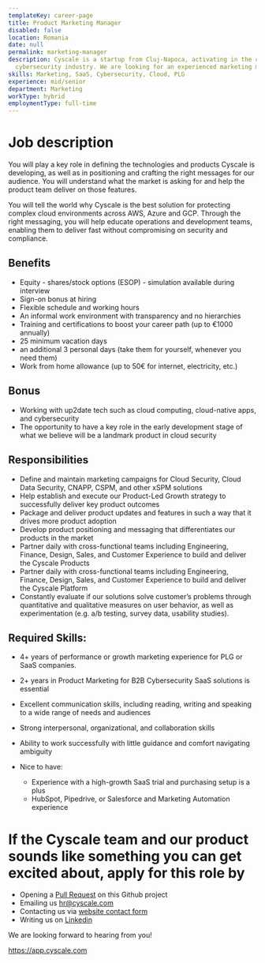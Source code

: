 ```yaml
---
templateKey: career-page
title: Product Marketing Manager
disabled: false
location: Romania
date: null
permalink: marketing-manager
description: Cyscale is a startup from Cluj-Napoca, activating in the cloud
  cybersecurity industry. We are looking for an experienced marketing manager.
skills: Marketing, SaaS, Cybersecurity, Cloud, PLG
experience: mid/senior
department: Marketing
workType: hybrid
employmentType: full-time
---
```

# Job description

You will play a key role in defining the technologies and products Cyscale is developing, as well as in positioning and crafting the right messages for our audience. You will understand what the market is asking for and help the product team deliver on those features.

You will tell the world why Cyscale is the best solution for protecting complex cloud environments across AWS, Azure and GCP. Through the right messaging, you will help educate operations and development teams, enabling them to deliver fast without compromising on security and compliance.

## Benefits

* Equity - shares/stock options (ESOP) - simulation available during interview
* Sign-on bonus at hiring
* Flexible schedule and working hours
* An informal work environment with transparency and no hierarchies
* Training and certifications to boost your career path (up to €1000 annually)
* 25 minimum vacation days
* an additional 3 personal days (take them for yourself, whenever you need them)
* Work from home allowance (up to 50€ for internet, electricity, etc.)

## Bonus

* Working with up2date tech such as cloud computing, cloud-native apps, and cybersecurity
* The opportunity to have a key role in the early development stage of what we believe will be a landmark product in cloud security

## Responsibilities

* Define and maintain marketing campaigns for Cloud Security, Cloud Data Security, CNAPP, CSPM, and other xSPM solutions
* Help establish and execute our Product-Led Growth strategy to successfully deliver key product outcomes
* Package and deliver product updates and features in such a way that it drives more product adoption
* Develop product positioning and messaging that differentiates our products in the market
* Partner daily with cross-functional teams including Engineering, Finance, Design, Sales, and Customer Experience to build and deliver the Cyscale Products
* Partner daily with cross-functional teams including Engineering, Finance, Design, Sales, and Customer Experience to build and deliver the Cyscale Platform
* Constantly evaluate if our solutions solve customer’s problems through quantitative and qualitative measures on user behavior, as well as experimentation (e.g. a/b testing, survey data, usability studies).

## Required Skills:

* 4+ years of performance or growth marketing experience for PLG or SaaS companies.
* 2+ years in Product Marketing for B2B Cybersecurity SaaS solutions is essential
* Excellent communication skills, including reading, writing and speaking to a wide range of needs and audiences
* Strong interpersonal, organizational, and collaboration skills
* Ability to work successfully with little guidance and comfort navigating ambiguity
* Nice to have:

  * Experience with a high-growth SaaS trial and purchasing setup is a plus
  * HubSpot, Pipedrive, or Salesforce and Marketing Automation experience

# If the Cyscale team and our product sounds like something you can get excited about, apply for this role by

* Opening a [Pull Request](https://github.com/cyscale/careers/pulls) on this Github project
* Emailing us [hr@cyscale.com](mailto:hr@cyscale.com)
* Contacting us via [website contact form](https://cyscale.com/contact)
* Writing us on [Linkedin](https://www.linkedin.com/company/cyscale)

We are looking forward to hearing from you!

https://app.cyscale.com